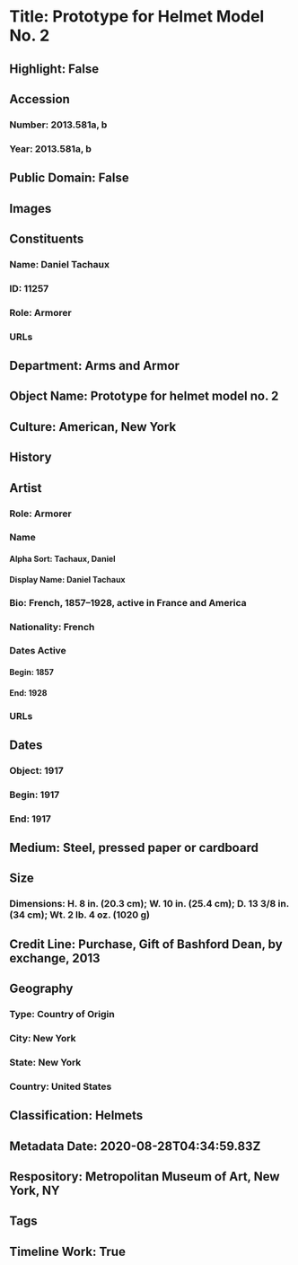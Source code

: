 # Title: Prototype for Helmet Model No. 2
## Highlight: False
## Accession
### Number: 2013.581a, b
### Year: 2013.581a, b
## Public Domain: False
## Images
## Constituents
### Name: Daniel Tachaux
### ID: 11257
### Role: Armorer
### URLs
## Department: Arms and Armor
## Object Name: Prototype for helmet model no. 2
## Culture: American, New York
## History
## Artist
### Role: Armorer
### Name
#### Alpha Sort: Tachaux, Daniel
#### Display Name: Daniel Tachaux
### Bio: French, 1857–1928, active in France and America
### Nationality: French
### Dates Active
#### Begin: 1857
#### End: 1928
### URLs
## Dates
### Object: 1917
### Begin: 1917
### End: 1917
## Medium: Steel, pressed paper or cardboard
## Size
### Dimensions: H. 8 in. (20.3 cm); W. 10 in. (25.4 cm); D. 13 3/8 in. (34 cm); Wt. 2 lb. 4 oz. (1020 g)
## Credit Line: Purchase, Gift of Bashford Dean, by exchange, 2013
## Geography
### Type: Country of Origin
### City: New York
### State: New York
### Country: United States
## Classification: Helmets
## Metadata Date: 2020-08-28T04:34:59.83Z
## Respository: Metropolitan Museum of Art, New York, NY
## Tags
## Timeline Work: True